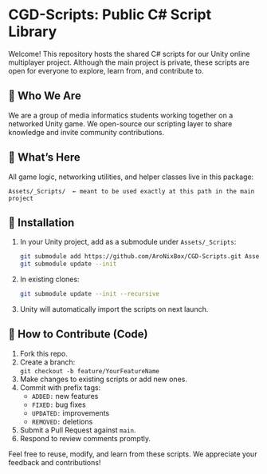 # CGD-Scripts: Public C# Script Library

Welcome! This repository hosts the shared C# scripts for our Unity online multiplayer project. Although the main project is private, these scripts are open for everyone to explore, learn from, and contribute to.

## 🤝 Who We Are
We are a group of media informatics students working together on a networked Unity game. We open-source our scripting layer to share knowledge and invite community contributions.

## 📂 What’s Here
All game logic, networking utilities, and helper classes live in this package:
```
Assets/_Scripts/  ← meant to be used exactly at this path in the main project
```

## 🚀 Installation
1. In your Unity project, add as a submodule under `Assets/_Scripts`:
   ```bash
   git submodule add https://github.com/AroNixBox/CGD-Scripts.git Assets/_Scripts
   git submodule update --init
   ```
2. In existing clones:
   ```bash
   git submodule update --init --recursive
   ```
3. Unity will automatically import the scripts on next launch.

## 🔧 How to Contribute (Code)
1. Fork this repo.
2. Create a branch:  
   `git checkout -b feature/YourFeatureName`
3. Make changes to existing scripts or add new ones.
4. Commit with prefix tags:
    - `ADDED:` new features
    - `FIXED:` bug fixes
    - `UPDATED:` improvements
    - `REMOVED:` deletions
5. Submit a Pull Request against `main`.
6. Respond to review comments promptly.

Feel free to reuse, modify, and learn from these scripts. We appreciate your feedback and contributions!  